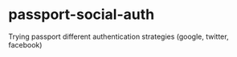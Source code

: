 # passport-social-auth
Trying passport different authentication strategies (google, twitter, facebook)
